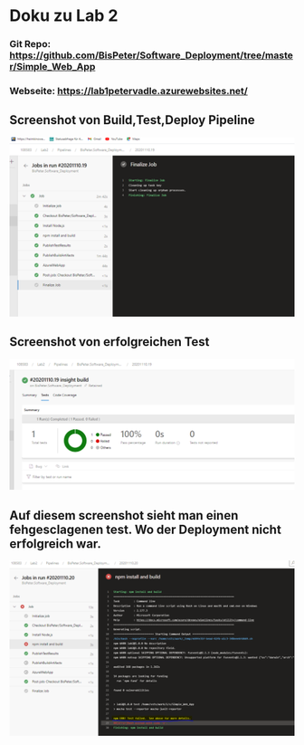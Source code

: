 # Doku zu Lab 2
### Git Repo: https://github.com/BisPeter/Software_Deployment/tree/master/Simple_Web_App
### Webseite: https://lab1petervadle.azurewebsites.net/

## Screenshot von Build,Test,Deploy Pipeline

![Build-Succeded](Pictures/Screenshot_Build_succesful.png)

## Screenshot von erfolgreichen Test
![Test-Succeded](Pictures/Screenshot_Build_And_Test_succesful.png)

## Auf diesem screenshot sieht man  einen fehgesclagenen test. Wo der Deployment nicht erfolgreich war.
![Test-Succeded](Pictures/Screenshot_Build_Failed.png)